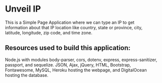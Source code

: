 # Unveil IP 
This is a Simple Page Application where we can type an IP to get information about that IP location like country, state or province, city, latitude, longitude, zip code, and time zone.

## Resources used to build this application:
Node.js with modules body-parser, cors, dotenv, express, express-sanitizer, passport, and sequelize.
JSON, 
Ajax, 
jQuery, 
HTML, 
Bootstrap, 
Fontawesome, 
MySQL, 
Heroku hosting the webpage, 
and DigitalOcean hosting the database.

